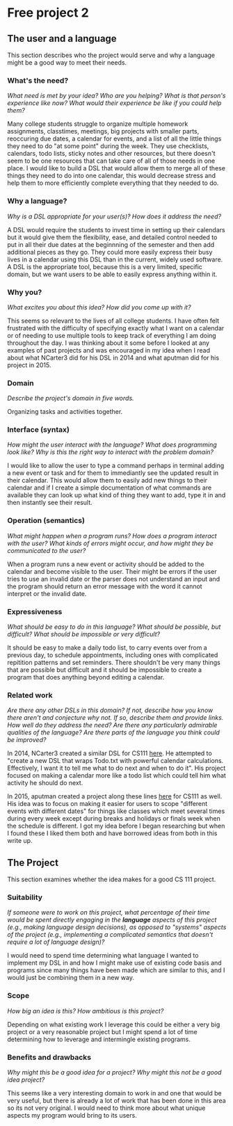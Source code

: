 # Free project 2


## The user and a language
This section describes who the project would serve and why a language might be a
good way to meet their needs.


### What's the need?
_What need is met by your idea? Who are you helping? What is that person's
experience like now? What would their experience be like if you could help 
them?_

Many college students struggle to organize multiple homework assignments, classtimes, meetings, big projects with smaller parts, reoccuring due dates, a calendar for events, and a list of all the little things they need to do "at some point" during the week. They use checklists, calendars, todo lists, sticky notes and other resources, but there doesn't seem to be one resources that can take care of all of those needs in one place. I would like to build a DSL that would allow them to merge all of these things they need to do into one calendar, this would decrease stress and help them to more efficiently complete everything that they needed to do.

### Why a language?
_Why is a DSL appropriate for your user(s)? How does it address the need?_

A DSL would require the students to invest time in setting up their calendars but it would give them the flexibility, ease, and detailed control needed to put in all their due dates at the beginnning of the semester and then add additional pieces as they go. They could more easily express their busy lives in a calendar using this DSL than in the current, widely used software. A DSL is the appropriate tool, because this is a very limited, specific domain, but we want users to be able to easily express anything within it.

### Why you?
_What excites you about this idea? How did you come up with it?_

This seems so relevant to the lives of all college students. I have often felt frustrated with the difficulty of specifying exactly what I want on a calendar or of needing to use multiple tools to keep track of everything I am doing throughout the day. I was thinking about it some before I looked at any examples of past projects and was encouraged in my idea when I read about what NCarter3 did for his DSL in 2014 and what aputman did for his project in 2015.

### Domain
_Describe the project's domain in five words._

Organizing tasks and activities together.

### Interface (syntax)
_How might the user interact with the language? What does programming look 
like? Why is this the right way to interact with the problem domain?_ 

I would like to allow the user to type a command perhaps in terminal adding a new event or task and for them to immediantly see the updated result in their calendar. This would allow them to easily add new things to their calendar and if I create a simple documentation of what commands are available they can look up what kind of thing they want to add, type it in and then instantly see their result.

### Operation (semantics)
_What might happen when a program runs? How does a program interact with the
user? What kinds of errors might occur, and how might they be communicated to
the user?_

When a program runs a new event or activity should be added to the calendar and become visible to the user. Their might be errors if the user tries to use an invalid date or the parser does not understand an input and the program should return an error message with the word it cannot interpret or the invalid date.

### Expressiveness
_What should be easy to do in this language? What should be possible, but
difficult? What should be impossible or very difficult?_

It should be easy to make a daily todo list, to carry events over from a previous day, to schedule appointments, including ones with complicated repitition patterns and set reminders. There shouldn't be very many things that are possible but difficult and it should be impossible to create a program that does anything beyond editing a calendar.

### Related work
_Are there any other DSLs in this domain? If not, describe how you know there
aren't and conjecture why not. If so, describe them and provide links. How well 
do they address the need? Are there any particularly admirable qualities of the
language? Are there parts of the language you think could be improved?_

In 2014, NCarter3 created a similar DSL for CS111 [here](https://github.com/NCarter3/project/blob/master/documents/description.md). He attempted to "create a new DSL that wraps Todo.txt with powerful calendar calculations. Effectively, I want it to tell me what to do next and when to do it". His project focused on making a calendar more like a todo list which could tell him what activity he should do next. 

In 2015, aputman created a project along these lines [here](https://github.com/aputman/project/blob/master/documents/final.md) for CS111 as well. His idea was to focus on making it easier for users to scope "different events with different dates" for things like classes which meet several times during every week except during breaks and holidays or finals week when the schedule is different. I got my idea before I began researching but when I found these I liked them both and have borrowed ideas from both in this write up.

## The Project
This section examines whether the idea makes for a good CS 111 project.


### Suitability
_If someone were to work on this project, what percentage of their time would be
spent directly engaging in the **language** aspects of this project (e.g.,
making language design decisions), as opposed to "systems" aspects of the
project (e.g., implementing a complicated semantics that doesn't require a lot
of language design)?_

I would need to spend time determining what language I wanted to implement my DSL in and how I might make use of existing code basis and programs since many things have been made which are similar to this, and I would just be combining them in a new way.

### Scope
_How big an idea is this? How ambitious is this project?_

Depending on what existing work I leverage this could be either a very big project or a very reasonable project but I might spend a lot of time determining how to leverage and intermingle existing programs.

### Benefits and drawbacks
_Why might this be a good idea for a project? Why might this not be a good idea 
project?_

This seems like a very interesting domain to work in and one that would be very useful, but there is already a lot of work that has been done in this area so its not very original. I would need to think more about what unique aspects my program would bring to its users.


